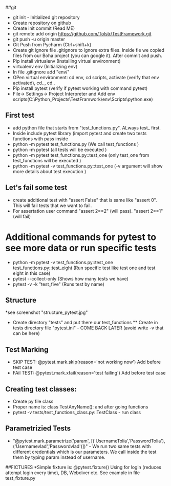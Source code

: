 
##git 
* git init - Initialized git repository
* Create repository on github
* Create init commit (Read ME)
* git remote add origin https://github.com/Tolstr/TestFramework.git
* git push -u origin master
* Git Push from Pycharm (Ctrl+shift+k)
* Create git ignore file .gitignore to ignore extra files. Inside fie we copied files from our Boha project (you can google it). After commit and push.
* Pip install virtualenv (Installing virtual environment)
* virtualenv env (Initializing env)
* In file .gitignore add "env/" 
* OPen virtual environment: cd env, cd scripts, activate (verify that env activated), cd.., cd..
* Pip install pytest (verify if pytest working with command pytest)
* File-> Settings-> Project Interpreter and Add env scripts(C:\Python_Projects\TestFramwork\env\Scripts\python.exe)
## First test
* add python file that starts from "test_functions.py". ALways test_ first.
* Inside include pytest library (import pytest and create two tests functions with pass inside
* python -m  pytest test_functions.py (We call test_functions )
* python -m  pytest  (all tests will be executed )
* python -m  pytest test_functions.py::test_one (only test_one  from test_functions  will be executed )
* python -m  pytest -v test_functions.py::test_one (-v argument will show more details about test execution )
## Let's fail some test
* create additional test with "assert False" that is same like "assert 0". This will fail tests that we want to fail.
* For assertation user command "assert 2==2" (will pass). "assert 2==1" (will fail)
# Additional commands for pytest to see more data or run specific tests
* python -m  pytest -v test_functions.py::test_one test_functions.py::test_eight (Run specific test like test one and test eight in this case)
* pytest --collect-only (Shows how many tests we have)
* pytest -v -k "test_five" (Runs test by name)
## Structure
*see screenshot "structure_pytest.jpg"
* Create directory "tests" and put there our test_functions 
** Create in tests directory file "pytest.ini" - COME BACK LATER (avoid write -v that can be here)
## Test Marking 
* SKIP TEST: @pytest.mark.skip(reason='not working now')   Add before test case 
* FAil TEST: @pytest.mark.xfail(reason='test failing')      Add  before test case
## Creating test classes:
* Create py file class
* Proper name is: class TestAnyName(): and after going functions
* pytest -v tests/test_functions_class.py::TestClass  - run class 

## Parametrizied Tests
* "@pytest.mark.parametrize('param', [('UsernameTolia','PasswordTolia'),('Usernamevlad','Passwordvlad')])" - We run two same tests with different credentials which is our parameters. We call inside the test them by typing param instead of username.

##FICTURES
*Simple fixture is: @pytest.fixture()    Using for login (reduces attempt login every time), DB, Webdiver etc. See example in file test_fixture.py

